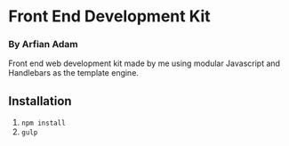 # Front End Development Kit
### By Arfian Adam

Front end web development kit made by me using modular Javascript and Handlebars as the template engine.

## Installation
1. `npm install`
2. `gulp`